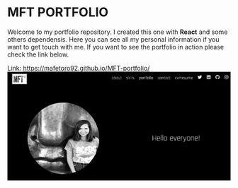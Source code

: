 # MFT PORTFOLIO

Welcome to my portfolio repository. I created this one with **React** and some others dependensis. Here you can see all my personal information if you want to get touch with me. If you want to see the portfolio in action please check the link below.

Link: https://mafetoro92.github.io/MFT-portfolio/
<img src="https://github.com/mafetoro92/MFT-portfolio/blob/master/src/picture.png">
